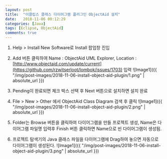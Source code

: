 ```yaml
---
layout: post
title:  "이클립스 클래스 다이어그램 플러그인 ObjectAid 설치"
date:   2018-11-06 00:12:29
categories: [Java]
tags: [Eclipse, ObjectAid]
comments: true
---
```

1. Help > Install New Software로 Install 팝업창 진입

2. Add 버튼 클릭하여 Name : ObjectAid UML Explorer, Location :  [http://www.objectaid.com/update/current](https://github.com/rzwitserloot/lombok/issues/1703) 입력
![Image1]({{ "/img/post-images/2018-11-06-install-object-aid-plugin/1.png" | absolute_url }})
3. Pending이 완료되면 체크 박스 선택 후 Next 버튼으로 설치하면 설치 완료

4. File > New > Other 에서 ObjectAid Class Diagram 검색 후 클릭
![Image1]({{ "/img/post-images/2018-11-06-install-object-aid-plugin/2.png" | absolute_url }})
5. Folder는 Browse 버튼을 클릭하여 다이어그램을 만들 프로젝트 생성, Name은 다이어그램 파일명 입력후 Finish 버튼 클릭하면 Name으로 빈 다이어그램이 생성됨.

6. 프로젝트 탐색기의 Java 클래스 파일을 다이어그램에 Drag하여 놓으면 자동으로 다이어그램이 생성된다.
![Image1]({{ "/img/post-images/2018-11-06-install-object-aid-plugin/3.png" | absolute_url }})
